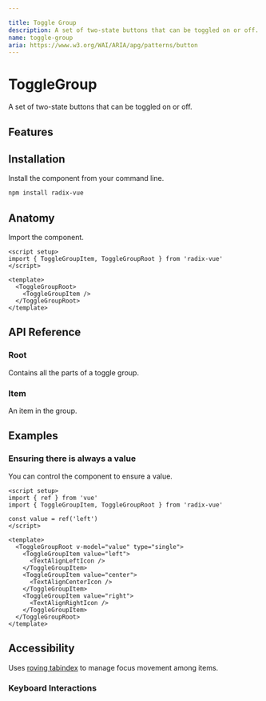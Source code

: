```yaml
---

title: Toggle Group
description: A set of two-state buttons that can be toggled on or off.
name: toggle-group
aria: https://www.w3.org/WAI/ARIA/apg/patterns/button
---
```


# ToggleGroup

<Description>
A set of two-state buttons that can be toggled on or off.
</Description>

<ComponentPreview name="ToggleGroup" />


## Features

<Highlights
  :features="[
    'Full keyboard navigation.',
    'Supports horizontal/vertical orientation.',
    'Support single and multiple pressed buttons.',
    'Can be controlled or uncontrolled.',
  ]"
/>

## Installation

Install the component from your command line.

```bash
npm install radix-vue
```

## Anatomy

Import the component.

```vue
<script setup>
import { ToggleGroupItem, ToggleGroupRoot } from 'radix-vue'
</script>

<template>
  <ToggleGroupRoot>
    <ToggleGroupItem />
  </ToggleGroupRoot>
</template>
```

## API Reference

### Root

Contains all the parts of a toggle group.

<PropsTable
  :data="[
    {
      name: 'type',
      required: true,
      type: '&quot;single&quot; | &quot;multiple&quot;',
      typeSimple: 'enum',
      description: '<span> Determines whether a single or multiple items can be pressed at a time. </span>',
    },
    {
      name: 'modelValue',
      required: false,
      type: 'string | string[]',
      description: '<span> The controlled value of the pressed item. Can be binded with <Code>v-model</Code>. </span>',
    },
    {
      name: 'defaultValue',
      required: false,
      type: 'string | string[]',
      description: '<span> The value of the item to show as pressed when initially rendered. Use when you do not need to control the state of the items. </span>',
    },
    {
      name: 'disabled',
      required: false,
      type: 'boolean',
      default: 'false',
      description: '<span> When <Code>true</Code>, prevents the user from interacting with the toggle group and all its items. </span>',
    },
    {
      name: 'rovingFocus',
      required: false,
      type: 'boolean',
      default: 'true',
      description: '<span> When <Code>false</Code>, navigating through the items using arrow keys will be disabled. </span>',
    },
    {
      name: 'orientation',
      required: false,
      type: '&quot;horizontal&quot; | &quot;vertical&quot; | undefined',
      typeSimple: 'enum',
      default: 'undefined',
      description: '<span> The orientation of the component, which determines how focus moves: <Code>horizontal</Code> for left/right arrows and <Code>vertical</Code> for up/down arrows. </span>',
    },
    {
      name: 'dir',
      required: false,
      type: '&quot;ltr&quot; | &quot;rtl&quot;',
      typeSimple: 'enum',
      description: '<span> The reading direction of the toggle group. If omitted, inherits globally from <Code>DirectionProvider</Code> or assumes LTR (left-to-right) reading mode. </span>',
    },
    {
      name: 'loop',
      required: false,
      type: 'boolean',
      default: 'true',
      description: '<span> When <Code>true</Code> and <Code>rovingFocus</Code> is <Code>true</Code>, keyboard navigation will loop from last item to first, and vice versa. </span>',
    },
    {
      name: 'as',
      type: 'string | Component',
      default: 'div',
      description: 'The element or component this component should render as. Can be overwrite by <Code>asChild</Code>'
    },
    {
      name: 'asChild',
      required: false,
      type: 'boolean',
      default: 'false',
      description: 'Change the default rendered element for the one passed as a child, merging their props and behavior.<br><br>Read our <a href=&quot;/guides/composition&quot;>Composition</a> guide for more details.',
    },
  ]"
/>

<EmitsTable
  :data="[
    {
    name: '@update:modelValue',
    type: '(payload: string | string[]) => void',
    description: 'Event handler called when the value changes.',
    }
  ]"
/>

<DataAttributesTable
  :data="[
    {
      attribute: '[data-orientation]',
      values: ['vertical', 'horizontal'],
    },
  ]"
/>

### Item

An item in the group.

<PropsTable
  :data="[
    {
      name: 'as',
      type: 'string | Component',
      default: 'button',
      description: 'The element or component this component should render as. Can be overwrite by <Code>asChild</Code>'
    },
    {
      name: 'asChild',
      required: false,
      type: 'boolean',
      default: 'false',
      description: 'Change the default rendered element for the one passed as a child, merging their props and behavior.<br><br>Read our <a href=&quot;/guides/composition&quot;>Composition</a> guide for more details.',
    },
    {
      name: 'value',
      required: true,
      type: 'string',
      description: 'A unique value for the item.',
    },
    {
      name: 'disabled',
      type: 'boolean',
      description: '<span> When <Code>true</Code>, prevents the user from interacting with the item. </span>',
    },
  ]"
/>

<DataAttributesTable
  :data="[
    {
      attribute: '[data-state]',
      values: ['on', 'off'],
    },
    {
      attribute: '[data-disabled]',
      values: 'Present when disabled',
    },
    {
      attribute: '[data-orientation]',
      values: ['vertical', 'horizontal'],
    },
  ]"
/>

## Examples

### Ensuring there is always a value

You can control the component to ensure a value.

```vue line=5,9
<script setup>
import { ref } from 'vue'
import { ToggleGroupItem, ToggleGroupRoot } from 'radix-vue'

const value = ref('left')
</script>

<template>
  <ToggleGroupRoot v-model="value" type="single">
    <ToggleGroupItem value="left">
      <TextAlignLeftIcon />
    </ToggleGroupItem>
    <ToggleGroupItem value="center">
      <TextAlignCenterIcon />
    </ToggleGroupItem>
    <ToggleGroupItem value="right">
      <TextAlignRightIcon />
    </ToggleGroupItem>
  </ToggleGroupRoot>
</template>
```

## Accessibility

Uses [roving tabindex](https://www.w3.org/TR/wai-aria-practices-1.2/examples/radio/radio.html) to manage focus movement among items.

### Keyboard Interactions

<KeyboardTable
  :data="[
    {
      keys: ['Tab'],
      description:
        'Moves focus to either the pressed item or the first item in the group.',
    },
    {
      keys: ['Space'],
      description: 'Activates/deactivates the item.',
    },
    {
      keys: ['Enter'],
      description: 'Activates/deactivates the item.',
    },
    {
      keys: ['ArrowDown'],
      description: 'Moves focus to the next item in the group.',
    },
    {
      keys: ['ArrowRight'],
      description: 'Moves focus to the next item in the group.',
    },
    {
      keys: ['ArrowUp'],
      description: 'Moves focus to the previous item in the group.',
    },
    {
      keys: ['ArrowLeft'],
      description: 'Moves focus to the previous item in the group.',
    },
    {
      keys: ['Home'],
      description: 'Moves focus to the first item.',
    },
    {
      keys: ['End'],
      description: 'Moves focus to the last item.',
    },
  ]"
/>
